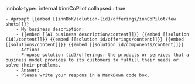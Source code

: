 innbok-type:: internal
#innCoPilot
collapsed:: true

	- #prompt {{embed [[innBoK/solution-(id)/offerings/innCoPilot/few shots]]}}
		- My business description:
		- {{embed [[AI business description/content]]}} {{embed [[solution (id)/content]]}} {{embed [[solution id/offerings/content]]}} {{embed [[solutions/content]]}} {{embed [[solution id/components/content]]}}
		- Action:
		- Propose solution (id)/offerings: the products or services that a business model provides to its customers to fulfill their needs or solve their problems.
		- Answer:
		- Please write your respons in a MarkDown code box.